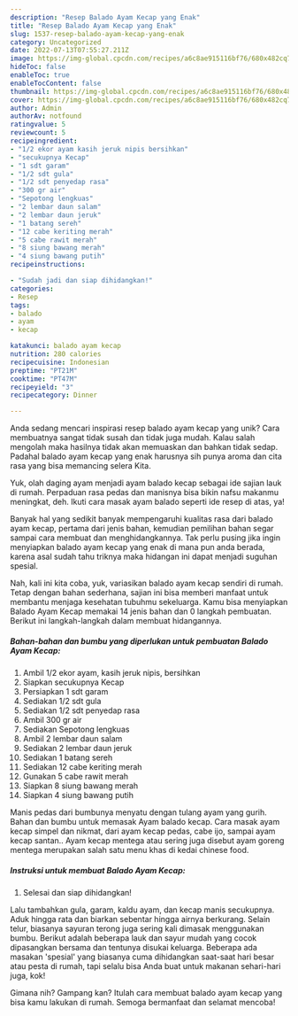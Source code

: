 ```yaml
---
description: "Resep Balado Ayam Kecap yang Enak"
title: "Resep Balado Ayam Kecap yang Enak"
slug: 1537-resep-balado-ayam-kecap-yang-enak
category: Uncategorized
date: 2022-07-13T07:55:27.211Z
image: https://img-global.cpcdn.com/recipes/a6c8ae915116bf76/680x482cq70/balado-ayam-kecap-foto-resep-utama.jpg
hideToc: false
enableToc: true
enableTocContent: false
thumbnail: https://img-global.cpcdn.com/recipes/a6c8ae915116bf76/680x482cq70/balado-ayam-kecap-foto-resep-utama.jpg
cover: https://img-global.cpcdn.com/recipes/a6c8ae915116bf76/680x482cq70/balado-ayam-kecap-foto-resep-utama.jpg
author: Admin
authorAv: notfound
ratingvalue: 5
reviewcount: 5
recipeingredient:
- "1/2 ekor ayam kasih jeruk nipis bersihkan"
- "secukupnya Kecap"
- "1 sdt garam"
- "1/2 sdt gula"
- "1/2 sdt penyedap rasa"
- "300 gr air"
- "Sepotong lengkuas"
- "2 lembar daun salam"
- "2 lembar daun jeruk"
- "1 batang sereh"
- "12 cabe keriting merah"
- "5 cabe rawit merah"
- "8 siung bawang merah"
- "4 siung bawang putih"
recipeinstructions:

- "Sudah jadi dan siap dihidangkan!"
categories:
- Resep
tags:
- balado
- ayam
- kecap

katakunci: balado ayam kecap 
nutrition: 280 calories
recipecuisine: Indonesian
preptime: "PT21M"
cooktime: "PT47M"
recipeyield: "3"
recipecategory: Dinner

---
```





Anda sedang mencari inspirasi resep balado ayam kecap yang unik? Cara membuatnya sangat tidak susah dan tidak juga mudah. Kalau salah mengolah maka hasilnya tidak akan memuaskan dan bahkan tidak sedap. Padahal balado ayam kecap yang enak harusnya sih punya aroma dan cita rasa yang bisa memancing selera Kita.





Yuk, olah daging ayam menjadi ayam balado kecap sebagai ide sajian lauk di rumah. Perpaduan rasa pedas dan manisnya bisa bikin nafsu makanmu meningkat, deh. Ikuti cara masak ayam balado seperti ide resep di atas, ya!

Banyak hal yang sedikit banyak mempengaruhi kualitas rasa dari balado ayam kecap, pertama dari jenis bahan, kemudian pemilihan bahan segar sampai cara membuat dan menghidangkannya. Tak perlu pusing jika ingin menyiapkan balado ayam kecap yang enak di mana pun anda berada, karena asal sudah tahu triknya maka hidangan ini dapat menjadi suguhan spesial.






Nah, kali ini kita coba, yuk, variasikan balado ayam kecap sendiri di rumah. Tetap dengan bahan sederhana, sajian ini bisa memberi manfaat untuk membantu menjaga kesehatan tubuhmu sekeluarga. Kamu bisa menyiapkan Balado Ayam Kecap memakai 14 jenis bahan dan 0 langkah pembuatan. Berikut ini langkah-langkah dalam membuat hidangannya.

<!--inarticleads1-->

##### Bahan-bahan dan bumbu yang diperlukan untuk pembuatan Balado Ayam Kecap:

1. Ambil 1/2 ekor ayam, kasih jeruk nipis, bersihkan
1. Siapkan secukupnya Kecap
1. Persiapkan 1 sdt garam
1. Sediakan 1/2 sdt gula
1. Sediakan 1/2 sdt penyedap rasa
1. Ambil 300 gr air
1. Sediakan Sepotong lengkuas
1. Ambil 2 lembar daun salam
1. Sediakan 2 lembar daun jeruk
1. Sediakan 1 batang sereh
1. Sediakan 12 cabe keriting merah
1. Gunakan 5 cabe rawit merah
1. Siapkan 8 siung bawang merah
1. Siapkan 4 siung bawang putih


Manis pedas dari bumbunya menyatu dengan tulang ayam yang gurih. Bahan dan bumbu untuk memasak Ayam balado kecap. Cara masak ayam kecap simpel dan nikmat, dari ayam kecap pedas, cabe ijo, sampai ayam kecap santan.. Ayam kecap mentega atau sering juga disebut ayam goreng mentega merupakan salah satu menu khas di kedai chinese food. 

<!--inarticleads2-->

##### Instruksi untuk membuat Balado Ayam Kecap:


1. Selesai dan siap dihidangkan!

Lalu tambahkan gula, garam, kaldu ayam, dan kecap manis secukupnya. Aduk hingga rata dan biarkan sebentar hingga airnya berkurang. Selain telur, biasanya sayuran terong juga sering kali dimasak menggunakan bumbu. Berikut adalah beberapa lauk dan sayur mudah yang cocok dipasangkan bersama dan tentunya disukai keluarga. Beberapa ada masakan &#39;spesial&#39; yang biasanya cuma dihidangkan saat-saat hari besar atau pesta di rumah, tapi selalu bisa Anda buat untuk makanan sehari-hari juga, kok! 

Gimana nih? Gampang kan? Itulah cara membuat balado ayam kecap yang bisa kamu lakukan di rumah. Semoga bermanfaat dan selamat mencoba!

